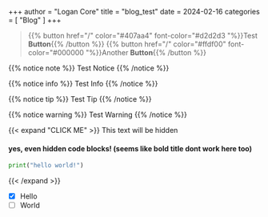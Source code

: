 +++
author = "Logan Core"
title = "blog_test"
date = 2024-02-16
categories = [
    "Blog"
]
+++


> {{% button href="/" color="#407aa4" font-color="#d2d2d3 "%}}Test **Button**{{% /button %}}
> {{% button href="/" color="#ffdf00" font-color="#000000 "%}}Another **Button**{{% /button %}}

{{% notice note %}}
Test Notice
{{% /notice %}}


{{% notice info %}}
Test Info
{{% /notice %}}


{{% notice tip %}}
Test Tip
{{% /notice %}}


{{% notice warning  %}}
Test Warning
{{% /notice %}}




{{< expand "CLICK ME" >}}
This text will be hidden

#### yes, even hidden code blocks! (seems like bold title dont work here too)

```python
print("hello world!")
```
{{< /expand >}}

- [x] Hello
- [ ] World
